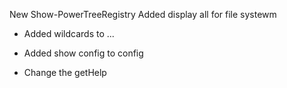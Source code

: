 New Show-PowerTreeRegistry
Added display all for file systewm

- Added wildcards to ...
- Added show config to config

- Change the getHelp
